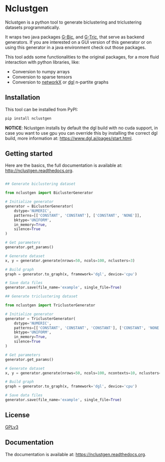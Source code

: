 
# Nclustgen

Nclustgen is a python tool to generate biclustering and triclustering datasets programmatically.

It wraps two java packages [G-Bic](https://github.com/jplobo1313/G-Bic), and
[G-Tric](https://github.com/jplobo1313/G-Bic), that serve as backend generators. If you are interested on a GUI version
of this generator or on using this generator in a java environment check out those packages.

This tool adds some functionalities to the original packages, for a more fluid interaction with python libraries, like:

* Conversion to numpy arrays
* Conversion to sparse tensors
* Conversion to [networkX](https://networkx.org/) or [dgl](https://www.dgl.ai/) n-partite graphs

## Installation

This tool can be installed from PyPI:

```sh
pip install nclustgen
```

**NOTICE**: Nclustgen installs by default the dgl build with no cuda support, in case you want to use gpu you can override this
by installing the correct dgl build, more information at: https://www.dgl.ai/pages/start.html.

## Getting started

Here are the basics, the full documentation is available at: http://nclustgen.readthedocs.org.

```python

## Generate biclustering dataset

from nclustgen import BiclusterGenerator

# Initialize generator
generator = BiclusterGenerator(
    dstype='NUMERIC',
    patterns=[['CONSTANT', 'CONSTANT'], ['CONSTANT', 'NONE']],
    bktype='UNIFORM',
    in_memory=True,
    silence=True
)

# Get parameters
generator.get_params()

# Generate dataset
x, y = generator.generate(nrows=50, ncols=100, nclusters=3)

# Build graph
graph = generator.to_graph(x, framework='dgl', device='cpu')

# Save data files
generator.save(file_name='example', single_file=True)

## Generate triclustering dataset

from nclustgen import TriclusterGenerator

# Initialize generator
generator = TriclusterGenerator(
    dstype='NUMERIC',
    patterns=[['CONSTANT', 'CONSTANT', 'CONSTANT'], ['CONSTANT', 'NONE', 'NONE']],
    bktype='UNIFORM',
    in_memory=True,
    silence=True
)

# Get parameters
generator.get_params()

# Generate dataset
x, y = generator.generate(nrows=50, ncols=100, ncontexts=10, nclusters=25)

# Build graph
graph = generator.to_graph(x, framework='dgl', device='cpu')

# Save data files
generator.save(file_name='example', single_file=True)
```

## License
[GPLv3](LICENSE)

## Documentation
The documentation is available at: https://nclustgen.readthedocs.org.

